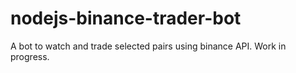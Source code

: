 # nodejs-binance-trader-bot
 A bot to watch and trade selected pairs using binance API. Work in progress.
